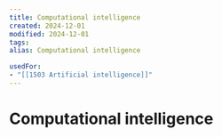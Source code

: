 ```yaml
---
title: Computational intelligence
created: 2024-12-01
modified: 2024-12-01
tags: 
alias: Computational intelligence

usedFor:
- "[[1503 Artificial intelligence]]"
---
```

# Computational intelligence
